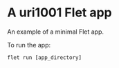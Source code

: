 # A uri1001 Flet app

An example of a minimal Flet app.

To run the app:

```
flet run [app_directory]
```
